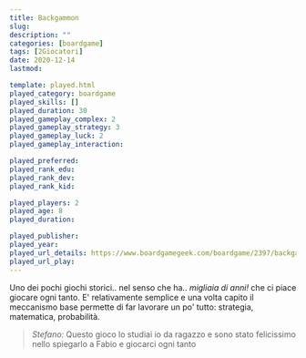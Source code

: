 ```yaml
---
title: Backgammon
slug: 
description: ""
categories: [boardgame]
tags: [2Giocatori]
date: 2020-12-14
lastmod: 

template: played.html
played_category: boardgame
played_skills: []
played_duration: 30
played_gameplay_complex: 2
played_gameplay_strategy: 3
played_gameplay_luck: 2
played_gameplay_interaction: 

played_preferred: 
played_rank_edu: 
played_rank_dev: 
played_rank_kid: 

played_players: 2
played_age: 8
played_duration: 

played_publisher: 
played_year: 
played_url_details: https://www.boardgamegeek.com/boardgame/2397/backgammon
played_url_play: 
---
```


Uno dei pochi giochi storici.. nel senso che ha.. *migliaia di anni!* che ci piace giocare ogni tanto. E' relativamente semplice e una volta capito il meccanismo base permette di far lavorare un po' tutto: strategia, matematica, probabilità.

> *Stefano:*
> Questo gioco lo studiai io da ragazzo e sono stato felicissimo nello spiegarlo a Fabio e giocarci ogni tanto


